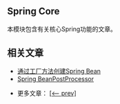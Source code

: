 ## Spring Core

本模块包含有关核心Spring功能的文章。

## 相关文章

+ [通过工厂方法创建Spring Bean](docs/通过工厂方法创建SpringBean.md)
+ [Spring BeanPostProcessor](docs/Spring_BeanPostProcessor.md)

- 更多文章： [[<-- prev]](../spring-core-3/README.md)